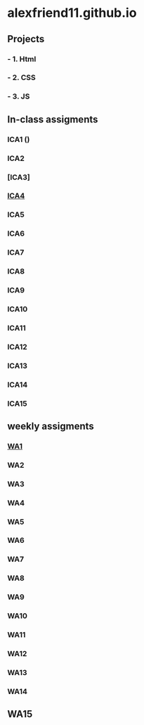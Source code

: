 # alexfriend11.github.io




## Projects
### - 1. Html
### - 2. CSS
### - 3. JS

## In-class assigments 
### ICA1 ()
### ICA2
### [ICA3]
### [ICA4][def]
### ICA5
### ICA6
### ICA7
### ICA8
### ICA9
### ICA10
### ICA11
### ICA12
### ICA13
### ICA14
### ICA15

## weekly assigments 
### [WA1][def2]
### WA2
### WA3
### WA4
### WA5
### WA6
### WA7
### WA8
### WA9
### WA10
### WA11
### WA12
### WA13
### WA14
## WA15

[def]: http://alexfriend11.github.io/ica/ica4.html
[def2]: http://alexfriend11.github.io/wa/wa1.html